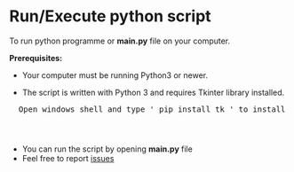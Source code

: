 # Run/Execute python script

 To run python programme or <b> main.py</b> file on your computer. </br>
 
<b> Prerequisites:</b>

* Your computer must be running Python3 or newer.

* The script is written with Python 3 and requires Tkinter library installed. </br>
<pre>
  Open windows shell and type ' pip install tk ' to install Tkinter library 
 </pre>
#
* You can run the script by opening <b> main.py</b> file
* Feel free to report  [issues](https://github.com/Abhijeetbyte/Volume-Calculator/issues/new)
 
